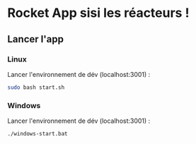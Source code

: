 # Rocket App sisi les réacteurs !

## Lancer l'app

### Linux
Lancer l'environnement de dév (localhost:3001) :
```bash
sudo bash start.sh
```

### Windows
Lancer l'environnement de dév (localhost:3001) :
```bash
./windows-start.bat
```
